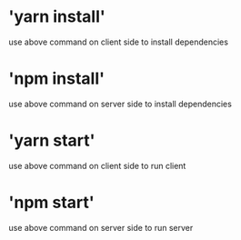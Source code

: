 # 'yarn install'
use above command on client side to install dependencies 

# 'npm install'
use above command on server side to install dependencies 

# 'yarn start'
use above command on client side to run client

# 'npm start'
use above command on server side to run server 